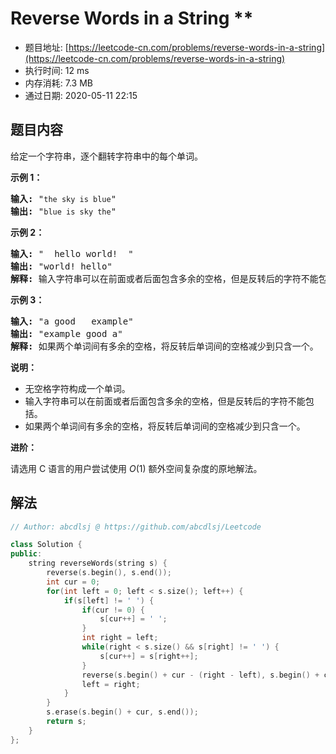 # Reverse Words in a String **
- 题目地址: [https://leetcode-cn.com/problems/reverse-words-in-a-string](https://leetcode-cn.com/problems/reverse-words-in-a-string)
- 执行时间: 12 ms
- 内存消耗: 7.3 MB
- 通过日期: 2020-05-11 22:15

## 题目内容
<p>给定一个字符串，逐个翻转字符串中的每个单词。</p>



<p><strong>示例 1：</strong></p>

<pre><strong>输入:</strong> "<code>the sky is blue</code>"
<strong>输出: </strong>"<code>blue is sky the</code>"
</pre>

<p><strong>示例 2：</strong></p>

<pre><strong>输入:</strong> "  hello world!  "
<strong>输出: </strong>"world! hello"
<strong>解释: </strong>输入字符串可以在前面或者后面包含多余的空格，但是反转后的字符不能包括。
</pre>

<p><strong>示例 3：</strong></p>

<pre><strong>输入:</strong> "a good   example"
<strong>输出: </strong>"example good a"
<strong>解释: </strong>如果两个单词间有多余的空格，将反转后单词间的空格减少到只含一个。
</pre>



<p><strong>说明：</strong></p>

<ul>
	<li>无空格字符构成一个单词。</li>
	<li>输入字符串可以在前面或者后面包含多余的空格，但是反转后的字符不能包括。</li>
	<li>如果两个单词间有多余的空格，将反转后单词间的空格减少到只含一个。</li>
</ul>



<p><strong>进阶：</strong></p>

<p>请选用 C 语言的用户尝试使用 <em>O</em>(1) 额外空间复杂度的原地解法。</p>


## 解法
```cpp
// Author: abcdlsj @ https://github.com/abcdlsj/Leetcode

class Solution {
public:
    string reverseWords(string s) {
        reverse(s.begin(), s.end());
        int cur = 0;
        for(int left = 0; left < s.size(); left++) {
            if(s[left] != ' ') {
                if(cur != 0) {
                    s[cur++] = ' ';
                }
                int right = left;
                while(right < s.size() && s[right] != ' ') {
                    s[cur++] = s[right++];
                }
                reverse(s.begin() + cur - (right - left), s.begin() + cur);
                left = right;
            }
        }
        s.erase(s.begin() + cur, s.end());
        return s;
    }
};

```
